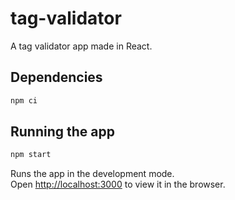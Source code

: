 # tag-validator

A tag validator app made in React.

## Dependencies

```bash
npm ci
```

## Running the app

```bash
npm start
```

Runs the app in the development mode.<br />
Open [http://localhost:3000](http://localhost:3000) to view it in the browser.
